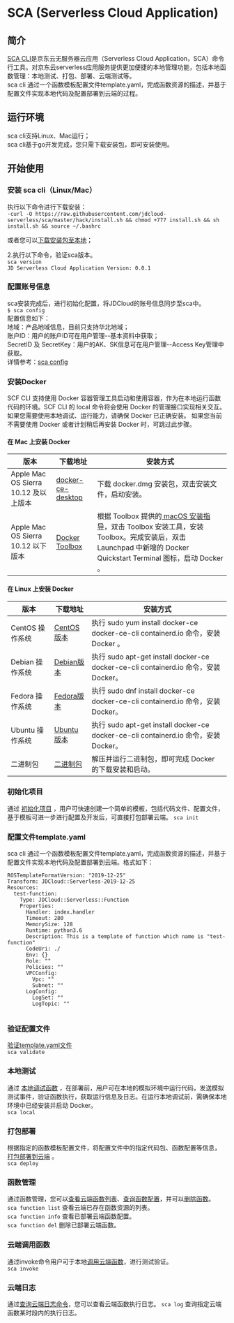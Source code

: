 # SCA (Serverless Cloud Application)

## 简介

[SCA CLI](https://github.com/jdcloud-serverless/sca)是京东云无服务器云应用（Serverless Cloud Application，SCA）命令行工具。对京东云serverless应用服务提供更加便捷的本地管理功能，包括本地函数管理：本地测试、打包、部署、云端测试等。          
sca cli 通过一个函数模板配置文件template.yaml，完成函数资源的描述，并基于配置文件实现本地代码及配置部署到云端的过程。

## 运行环境

sca cli支持Linux、Mac运行；    
sca cli基于go开发完成，您只需下载安装包，即可安装使用。    

## 开始使用

### 安装 sca cli（Linux/Mac）

执行以下命令进行下载安装：           
`·curl -O https://raw.githubusercontent.com/jdcloud-serverless/sca/master/hack/install.sh && chmod +777 install.sh && sh install.sh && source ~/.bashrc`     

或者您可以[下载安装包至本地](https://github.com/jdcloud-serverless/sca/releases)；  

2.执行以下命令，验证sca版本。  
` sca version `      
`JD Serverless Cloud Application Version: 0.0.1`

### 配置账号信息  
sca安装完成后，进行初始化配置，将JDCloud的账号信息同步至sca中。       
`$ sca config `        
配置信息如下：  
地域：产品地域信息，目前只支持华北地域；  
账户ID：用户的账户ID可在用户管理--基本资料中获取；  
SecretID 及 SecretKey：用户的AK、SK信息可在用户管理--Access Key管理中获取。  
详情参考：[sca config](https://github.com/jdcloud-serverless/sca/blob/master/doc/usage/config.md)


### 安装Docker

SCF CLI 支持使用 Docker 容器管理工具启动和使用容器，作为在本地运行函数代码的环境。SCF CLI 的 local 命令将会使用 Docker 的管理接口实现相关交互。     
如果您需要使用本地调试、运行能力，请确保 Docker 已正确安装。
如果您当前不需要使用 Docker 或者计划稍后再安装 Docker 时，可跳过此步骤。

#### 在 Mac 上安装 Docker
| 版本                                 | 下载地址                                                     | 安装方式                                                     |
| ------------------------------------ | ------------------------------------------------------------ | ------------------------------------------------------------ |
| Apple Mac OS Sierra 10.12 及以上版本 | [docker-ce-desktop](https://hub.docker.com/editions/community/docker-ce-desktop-mac) | 下载 docker.dmg 安装包，双击安装文件，启动安装。             |
| Apple Mac OS Sierra 10.12 以下版本   | [Docker Toolbox](https://docs.docker.com/toolbox/overview/)  | 根据 Toolbox 提供的[ macOS 安装指导](https://docs.docker.com/toolbox/toolbox_install_mac/)，双击 Toolbox 安装工具，安装 Toolbox。完成安装后，双击 Launchpad 中新增的 Docker Quickstart Terminal 图标，启动 Docker 。 |

#### 在 Linux 上安装 Docker


| 版本            | 下载地址                                                     | 安装方式                                                     |
| --------------- | ------------------------------------------------------------ | ------------------------------------------------------------ |
| CentOS 操作系统 | [CentOS版本](https://docs.docker.com/install/linux/docker-ce/centos/) | 执行 sudo yum install docker-ce docker-ce-cli containerd.io 命令，安装 Docker 。 |
| Debian 操作系统 | [Debian版本](https://docs.docker.com/install/linux/docker-ce/debian/) | 执行 sudo apt-get install docker-ce docker-ce-cli containerd.io 命令，安装 Docker。 |
| Fedora 操作系统 | [Fedora版本](https://docs.docker.com/install/linux/docker-ce/fedora/) | 执行 sudo dnf install docker-ce docker-ce-cli containerd.io 命令，安装 Docker。 |
| Ubuntu 操作系统 | [Ubuntu版本](https://docs.docker.com/install/linux/docker-ce/ubuntu/) | 执行 sudo apt-get install docker-ce docker-ce-cli containerd.io 命令，安装 Docker。 |
| 二进制包        | [二进制包](https://docs.docker.com/install/linux/docker-ce/binaries/) | 解压并运行二进制包，即可完成 Docker 的下载安装和启动。       |



### 初始化项目       
通过 [初始化项目](https://github.com/jdcloud-serverless/sca/blob/master/doc/usage/init.md) ，用户可快速创建一个简单的模板，包括代码文件、配置文件，基于模板可进一步进行配置及开发后，可直接打包部署云端。
`sca init`    

### 配置文件template.yaml
sca cli 通过一个函数模板配置文件template.yaml，完成函数资源的描述，并基于配置文件实现本地代码及配置部署到云端。格式如下：
```
ROSTemplateFormatVersion: "2019-12-25"
Transform: JDCloud::Serverless-2019-12-25
Resources:
  test-function:
    Type: JDCloud::Serverless::Function
    Properties:
      Handler: index.handler
      Timeout: 280
      MemorySize: 128
      Runtime: python3.6
      Description: This is a template of function which name is "test-function"
      CodeUri: ./
      Env: {}
      Role: ""
      Policies: ""
      VPCConfig:
        Vpc: ""
        Subnet: ""
      LogConfig:
        LogSet: ""
        LogTopic: ""
      
```

### 验证配置文件
 [验证template.yaml文件](https://github.com/jdcloud-serverless/sca/blob/master/doc/usage/validate.md)                
` sca validate `        

### 本地测试
通过 [本地调试函数](https://github.com/jdcloud-serverless/sca/blob/master/doc/usage/local.md) ，在部署前，用户可在本地的模拟环境中运行代码，发送模拟测试事件，验证函数执行，获取运行信息及日志。在运行本地调试前，需确保本地环境中已经安装并启动 Docker。      
` sca local `  

### 打包部署
根据指定的函数模板配置文件，将配置文件中的指定代码包、函数配置等信息， [打包部署到云端](https://github.com/jdcloud-serverless/sca/blob/master/doc/usage/deploy.md) 。      
` sca deploy ` 

### 函数管理
通过函数管理，您可以[查看云端函数列表](https://github.com/jdcloud-serverless/sca/blob/master/doc/usage/function_list.md)、[查询函数配置](https://github.com/jdcloud-serverless/sca/blob/master/doc/usage/function_info.md)，并可以[删除函数](https://github.com/jdcloud-serverless/sca/blob/master/doc/usage/function_delete.md)。               
`sca function list`  查看云端已存在函数资源的列表。                
`sca function info`  查看已部署云端函数配置。             
`sca function del`   删除已部署云端函数。          

### 云端调用函数
通过invoke命令用户可于本地[调用云端函数](https://github.com/jdcloud-serverless/sca/blob/master/doc/usage/invoke.md)，进行测试验证。       
` sca invoke `


### 云端日志
通过[查询云端日志命令](https://github.com/jdcloud-serverless/sca/blob/master/doc/usage/logs.md)，您可以查看云端函数执行日志。
`sca log`  查询指定云端函数某时段内的执行日志。              

